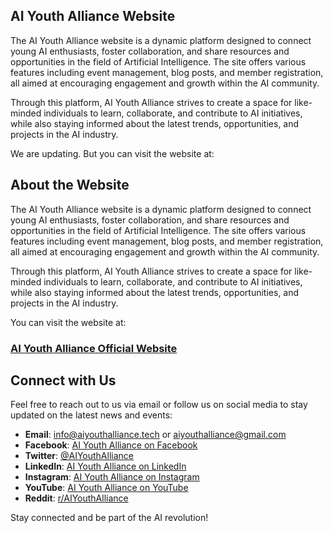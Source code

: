 ## AI Youth Alliance Website

The AI Youth Alliance website is a dynamic platform designed to connect young AI enthusiasts, foster collaboration, and share resources and opportunities in the field of Artificial Intelligence. The site offers various features including event management, blog posts, and member registration, all aimed at encouraging engagement and growth within the AI community.

Through this platform, AI Youth Alliance strives to create a space for like-minded individuals to learn, collaborate, and contribute to AI initiatives, while also staying informed about the latest trends, opportunities, and projects in the AI industry.

We are updating. But you can visit the website at:

## About the Website

The AI Youth Alliance website is a dynamic platform designed to connect young AI enthusiasts, foster collaboration, and share resources and opportunities in the field of Artificial Intelligence. The site offers various features including event management, blog posts, and member registration, all aimed at encouraging engagement and growth within the AI community.

Through this platform, AI Youth Alliance strives to create a space for like-minded individuals to learn, collaborate, and contribute to AI initiatives, while also staying informed about the latest trends, opportunities, and projects in the AI industry.

You can visit the website at:

### [AI Youth Alliance Official Website](https://aiyouthalliance.tech)

## Connect with Us

Feel free to reach out to us via email or follow us on social media to stay updated on the latest news and events:

- **Email**: [info@aiyouthalliance.tech](mailto:info@aiyouthalliance.tech) or [aiyouthalliance@gmail.com](mailto:aiyouthalliance@gmail.com)
- **Facebook**: [AI Youth Alliance on Facebook](https://www.facebook.com/AIYouthAlliance)
- **Twitter**: [@AIYouthAlliance](https://twitter.com/AIYouthAlliance)
- **LinkedIn**: [AI Youth Alliance on LinkedIn](https://www.linkedin.com/company/aiyouthalliance)
- **Instagram**: [AI Youth Alliance on Instagram](https://www.instagram.com/aiyouthalliance)
- **YouTube**: [AI Youth Alliance on YouTube](https://www.youtube.com/channel/AIYouthAlliance)
- **Reddit**: [r/AIYouthAlliance](https://www.reddit.com/r/AIYouthAlliance)

Stay connected and be part of the AI revolution!

